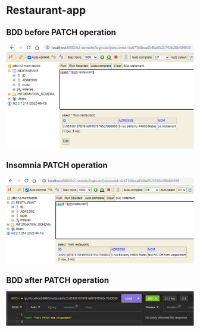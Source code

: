 # Restaurant-app
## BDD before PATCH operation
![3_patch.PNG](3_patch.PNG)
## Insomnia PATCH operation
![1_patch.PNG](1_patch.PNG)
## BDD after PATCH operation
![2_patch.PNG](2_patch.PNG)
